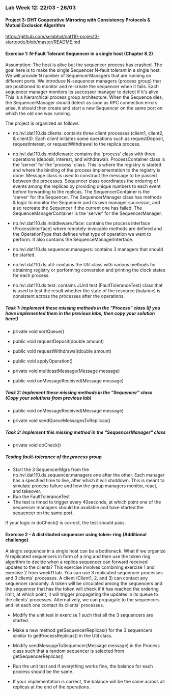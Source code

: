 ### Lab Week 12: 22/03 - 26/03

#### Project 3: DHT Cooperative Mirroring with Consistency Protocols & Mutual Exclusion Algorithm
https://github.com/selabhvl/dat110-project3-startcode/blob/master/README.md


#### Exercise 1: N-Fault Tolerant Sequencer in a single host (Chapter 8.2)

Assumption: The host is alive but the sequencer process has crashed.
The goal here is to make the single Sequencer N-fault tolerant in a single host. We will provide N number of SequencerManagers that are running on different ports.
We introduce N-sequencer managers (process group) that are positioned to monitor and re-create the sequencer when it fails. Each sequencer manager monitors its successor manager to detect if it's alive
This is a hierarchical process group architecture.
When the Sequence dies, the SequencerManager should detect as soon as RPC connection errors arise, it should then create and start a new Sequencer on the same port on which the old one was running.

The project is organized as follows:

- no.hvl.dat110.ds.clients: contains three client processes (client1, client2, & client3). Each client initiates some operations such as requestDeposit, requestInterest, or requestWithdrawal to the replica process. 

- no.hvl.dat110.ds.middleware: contains the 'process' class with three operations (deposit, interest, and withdrawal). ProcessContainer class is the 'server' for the 'process' class. This is where the registry is started and where the binding of the process implementation to the registry is done. Message class is used to construct the message to be passed between the processes. Sequencer class coordinates the ordering of events among the replicas by providing unique numbers to each event before forwarding to the replicas. The SequencerContainer is the 'server' for the Sequencer. The SequencerManager class has methods & logic to monitor the Sequencer and its own manager successor, and also recreate the Sequencer if the current one has failed. The SequenceManagerContainer is the 'server' for the SequencerManager.

- no.hvl.dat110.ds.middleware.iface: contains the process interface (ProcessInterface) where remotely-invocable methods are defined and the OperationType that defines what type of operation we want to perform. It also contains the SequenceManagerInterface.

- no.hvl.dat110.ds.sequencer.managers: contains 3 managers that should be started.

- no.hvl.dat110.ds.util: contains the Util class with various methods for obtaining registry or performing conversion and printing the clock states for each process.

- no.hvl.dat110.ds.test: contains JUnit test (FaultToleranceTest) class that is used to test the result whether the state of the resource (balance) is consistent across the processes after the operations.


##### Task 1: Implement these missing methods in the "Process" class (If you have implemented them in the previous labs, then copy your solution here!)

- private void sortQueue()

- public void requestDeposit(double amount)

- public void requestWithdrawal(double amount)

- public void applyOperation()

- private void multicastMessage(Message message)

- public void onMessageReceived(Message message)

##### Task 2: Implement these missing methods in the "Sequencer" class (Copy your solutions from previous lab)

- public void onMessageReceived(Message message)

- private void sendQueueMessagesToReplicas()

##### Task 3: Implement this missing method in the "SequencerManager" class

- private void doCheck()

##### Testing fault-tolerance of the process group

- Start the 3 SequencerMgrs from the no.hvl.dat110.ds.sequencer.managers one after the other. Each manager has a specified time to live, after which it will shutdown. This is meant to simulate process failure and how the group managers monitor, react, and takeover.
- Run the FaultToleranceTest
- The test is timed to trigger every 40seconds, at which point one of the sequencer managers should be available and have started the sequencer on the same port.

If your logic in doCheck() is correct, the test should pass.

#### Exercise 2 - A distributed sequencer using token-ring (Additional challenge)
A single sequencer in a single host can be a bottleneck. What if we organize N replicated sequencers in form of a ring and then use the token ring algorithm to decide when a replica sequencer can forward received updates to the clients?
This exercise involves combining exercise 1 and exercise 2 from week11 lab. You can use 3 replicated sequencer processes and 3 clients' processes. A client (Client1, 2, and 3) can contact any sequencer randomly.
A token will be circulated among the sequencers and the sequencer that has the token will check if it has reached the ordering limit, at which point, it will trigger propagating the updates in its queue to the clients' processes. Alternatively, we can propagate to the sequencers and let each one contact its clients' processes.
- Modify the unit test in exercise 1 such that all the 3 sequencers are started.
- Make a new method getSequencerReplicas() for the 3 sequencers similar to getProcessReplicas() in the Util class.
- Modify sendMessageToSequencer(Message message) in the Process class such that a random sequencer is selected from getSequencerReplicas()
- Run the unit test and if everything works fine, the balance for each process should be the same.

- If your implementation is correct, the balance will be the same across all replicas at the end of the operations.

